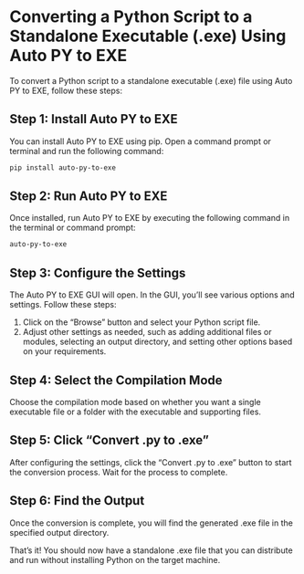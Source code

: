 # Converting a Python Script to a Standalone Executable (.exe) Using Auto PY to EXE

To convert a Python script to a standalone executable (.exe) file using Auto PY to EXE, follow these steps:

## Step 1: Install Auto PY to EXE

You can install Auto PY to EXE using pip. Open a command prompt or terminal and run the following command:

```bash
pip install auto-py-to-exe
```

## Step 2: Run Auto PY to EXE

Once installed, run Auto PY to EXE by executing the following command in the terminal or command prompt:

```bash
auto-py-to-exe
```

## Step 3: Configure the Settings

The Auto PY to EXE GUI will open. In the GUI, you’ll see various options and settings. Follow these steps:

1. Click on the “Browse” button and select your Python script file.
2. Adjust other settings as needed, such as adding additional files or modules, selecting an output directory, and setting other options based on your requirements.

## Step 4: Select the Compilation Mode

Choose the compilation mode based on whether you want a single executable file or a folder with the executable and supporting files.

## Step 5: Click “Convert .py to .exe”

After configuring the settings, click the “Convert .py to .exe” button to start the conversion process. Wait for the process to complete.

## Step 6: Find the Output

Once the conversion is complete, you will find the generated .exe file in the specified output directory.

That’s it! You should now have a standalone .exe file that you can distribute and run without installing Python on the target machine.
